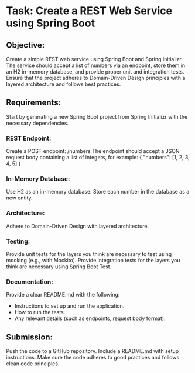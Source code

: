 # Task: Create a REST Web Service using Spring Boot

## Objective:
Create a simple REST web service using Spring Boot and Spring Initializr. The service should accept a list of numbers via an endpoint, store them in an H2 in-memory database, and provide proper unit and integration tests. Ensure that the project adheres to Domain-Driven Design principles with a layered architecture and follows best practices.

## Requirements:
Start by generating a new Spring Boot project from Spring Initializr with the necessary dependencies. 

### REST Endpoint:
Create a POST endpoint: /numbers
The endpoint should accept a JSON request body containing a list of integers, for example:
{
  "numbers": [1, 2, 3, 4, 5]
}

### In-Memory Database:
Use H2 as an in-memory database.
Store each number in the database as a new entity.

### Architecture:
Adhere to Domain-Driven Design with layered architecture. 

### Testing:
Provide unit tests for the layers you think are necessary to test using mocking (e.g., with Mockito).
Provide integration tests for the layers you think are necessary using Spring Boot Test.

### Documentation:
Provide a clear README.md with the following:
- Instructions to set up and run the application.
- How to run the tests.
- Any relevant details (such as endpoints, request body format).

## Submission:
Push the code to a GitHub repository.
Include a README.md with setup instructions.
Make sure the code adheres to good practices and follows clean code principles.